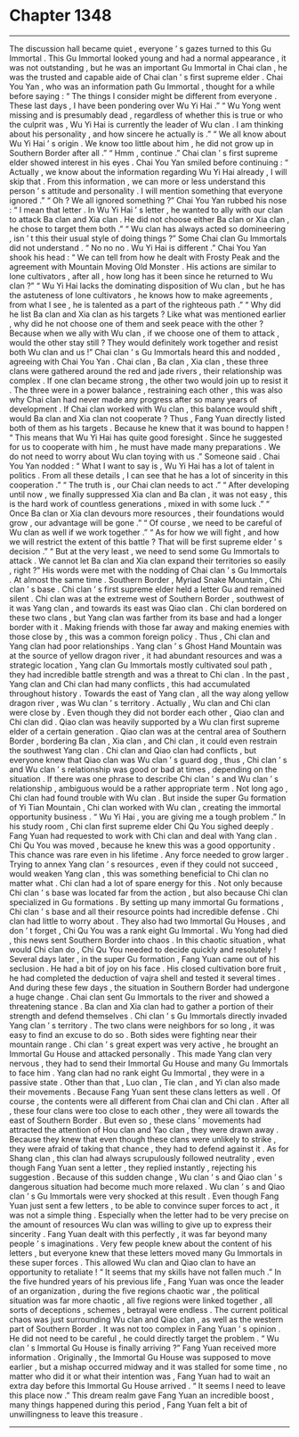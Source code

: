 
# Chapter 1348


---

The discussion hall became quiet , everyone ’ s gazes turned to this Gu Immortal .
This Gu Immortal looked young and had a normal appearance , it was not outstanding , but he was an important Gu Immortal in Chai clan , he was the trusted and capable aide of Chai clan ’ s first supreme elder .
Chai You Yan , who was an information path Gu Immortal , thought for a while before saying : “ The things I consider might be different from everyone . These last days , I have been pondering over Wu Yi Hai .”
“ Wu Yong went missing and is presumably dead , regardless of whether this is true or who the culprit was , Wu Yi Hai is currently the leader of Wu clan . I am thinking about his personality , and how sincere he actually is .”
“ We all know about Wu Yi Hai ’ s origin . We know too little about him , he did not grow up in Southern Border after all .”
“ Hmm , continue .” Chai clan ’ s first supreme elder showed interest in his eyes .
Chai You Yan smiled before continuing : “ Actually , we know about the information regarding Wu Yi Hai already , I will skip that . From this information , we can more or less understand this person ’ s attitude and personality . I will mention something that everyone ignored .”
“ Oh ? We all ignored something ?”
Chai You Yan rubbed his nose : “ I mean that letter . In Wu Yi Hai ’ s letter , he wanted to ally with our clan to attack Ba clan and Xia clan . He did not choose either Ba clan or Xia clan , he chose to target them both .”
“ Wu clan has always acted so domineering , isn ’ t this their usual style of doing things ?” Some Chai clan Gu Immortals did not understand .
“ No no no . Wu Yi Hai is different .” Chai You Yan shook his head : “ We can tell from how he dealt with Frosty Peak and the agreement with Mountain Moving Old Monster . His actions are similar to lone cultivators , after all , how long has it been since he returned to Wu clan ?”
“ Wu Yi Hai lacks the dominating disposition of Wu clan , but he has the astuteness of lone cultivators , he knows how to make agreements , from what I see , he is talented as a part of the righteous path .”
“ Why did he list Ba clan and Xia clan as his targets ? Like what was mentioned earlier , why did he not choose one of them and seek peace with the other ? Because when we ally with Wu clan , if we choose one of them to attack , would the other stay still ? They would definitely work together and resist both Wu clan and us !”
Chai clan ’ s Gu Immortals heard this and nodded , agreeing with Chai You Yan .
Chai clan , Ba clan , Xia clan , these three clans were gathered around the red and jade rivers , their relationship was complex . If one clan became strong , the other two would join up to resist it .
The three were in a power balance , restraining each other , this was also why Chai clan had never made any progress after so many years of development .
If Chai clan worked with Wu clan , this balance would shift , would Ba clan and Xia clan not cooperate ?
Thus , Fang Yuan directly listed both of them as his targets . Because he knew that it was bound to happen !
“ This means that Wu Yi Hai has quite good foresight . Since he suggested for us to cooperate with him , he must have made many preparations . We do not need to worry about Wu clan toying with us .” Someone said .
Chai You Yan nodded : “ What I want to say is , Wu Yi Hai has a lot of talent in politics . From all these details , I can see that he has a lot of sincerity in this cooperation .”
“ The truth is , our Chai clan needs to act .”
“ After developing until now , we finally suppressed Xia clan and Ba clan , it was not easy , this is the hard work of countless generations , mixed in with some luck .”
“ Once Ba clan or Xia clan devours more resources , their foundations would grow , our advantage will be gone .”
“ Of course , we need to be careful of Wu clan as well if we work together .”
“ As for how we will fight , and how we will restrict the extent of this battle ? That will be first supreme elder ’ s decision .”
“ But at the very least , we need to send some Gu Immortals to attack . We cannot let Ba clan and Xia clan expand their territories so easily , right ?”
His words were met with the nodding of Chai clan ’ s Gu Immortals .
At almost the same time .
Southern Border , Myriad Snake Mountain , Chi clan ’ s base .
Chi clan ’ s first supreme elder held a letter Gu and remained silent .
Chi clan was at the extreme west of Southern Border , southwest of it was Yang clan , and towards its east was Qiao clan .
Chi clan bordered on these two clans , but Yang clan was farther from its base and had a longer border with it .
Making friends with those far away and making enemies with those close by , this was a common foreign policy .
Thus , Chi clan and Yang clan had poor relationships . Yang clan ’ s Ghost Hand Mountain was at the source of yellow dragon river , it had abundant resources and was a strategic location , Yang clan Gu Immortals mostly cultivated soul path , they had incredible battle strength and was a threat to Chi clan .
In the past , Yang clan and Chi clan had many conflicts , this had accumulated throughout history .
Towards the east of Yang clan , all the way along yellow dragon river , was Wu clan ’ s territory .
Actually , Wu clan and Chi clan were close by . Even though they did not border each other , Qiao clan and Chi clan did .
Qiao clan was heavily supported by a Wu clan first supreme elder of a certain generation . Qiao clan was at the central area of Southern Border , bordering Ba clan , Xia clan , and Chi clan , it could even restrain the southwest Yang clan .
Chi clan and Qiao clan had conflicts , but everyone knew that Qiao clan was Wu clan ’ s guard dog , thus , Chi clan ’ s and Wu clan ’ s relationship was good or bad at times , depending on the situation .
If there was one phrase to describe Chi clan ’ s and Wu clan ’ s relationship , ambiguous would be a rather appropriate term .
Not long ago , Chi clan had found trouble with Wu clan . But inside the super Gu formation of Yi Tian Mountain , Chi clan worked with Wu clan , creating the immortal opportunity business .
“ Wu Yi Hai , you are giving me a tough problem .” In his study room , Chi clan first supreme elder Chi Qu You sighed deeply .
Fang Yuan had requested to work with Chi clan and deal with Yang clan .
Chi Qu You was moved , because he knew this was a good opportunity . This chance was rare even in his lifetime .
Any force needed to grow larger . Trying to annex Yang clan ’ s resources , even if they could not succeed , would weaken Yang clan , this was something beneficial to Chi clan no matter what .
Chi clan had a lot of spare energy for this .
Not only because Chi clan ’ s base was located far from the action , but also because Chi clan specialized in Gu formations . By setting up many immortal Gu formations , Chi clan ’ s base and all their resource points had incredible defense .
Chi clan had little to worry about . They also had two Immortal Gu Houses , and don ’ t forget , Chi Qu You was a rank eight Gu Immortal .
Wu Yong had died , this news sent Southern Border into chaos .
In this chaotic situation , what would Chi clan do , Chi Qu You needed to decide quickly and resolutely !
Several days later , in the super Gu formation , Fang Yuan came out of his seclusion .
He had a bit of joy on his face .
His closed cultivation bore fruit , he had completed the deduction of vajra shell and tested it several times .
And during these few days , the situation in Southern Border had undergone a huge change .
Chai clan sent Gu Immortals to the river and showed a threatening stance . Ba clan and Xia clan had to gather a portion of their strength and defend themselves .
Chi clan ’ s Gu Immortals directly invaded Yang clan ’ s territory . The two clans were neighbors for so long , it was easy to find an excuse to do so .
Both sides were fighting near their mountain range .
Chi clan ’ s great expert was very active , he brought an Immortal Gu House and attacked personally . This made Yang clan very nervous , they had to send their Immortal Gu House and many Gu Immortals to face him . Yang clan had no rank eight Gu Immortal , they were in a passive state .
Other than that , Luo clan , Tie clan , and Yi clan also made their movements .
Because Fang Yuan sent these clans letters as well . Of course , the contents were all different from Chai clan and Chi clan .
After all , these four clans were too close to each other , they were all towards the east of Southern Border .
But even so , these clans ’ movements had attracted the attention of Hou clan and Yao clan , they were drawn away . Because they knew that even though these clans were unlikely to strike , they were afraid of taking that chance , they had to defend against it .
As for Shang clan , this clan had always scrupulously followed neutrality , even though Fang Yuan sent a letter , they replied instantly , rejecting his suggestion .
Because of this sudden change , Wu clan ’ s and Qiao clan ’ s dangerous situation had become much more relaxed .
Wu clan ’ s and Qiao clan ’ s Gu Immortals were very shocked at this result .
Even though Fang Yuan just sent a few letters , to be able to convince super forces to act , it was not a simple thing . Especially when the letter had to be very precise on the amount of resources Wu clan was willing to give up to express their sincerity .
Fang Yuan dealt with this perfectly , it was far beyond many people ’ s imaginations .
Very few people knew about the content of his letters , but everyone knew that these letters moved many Gu Immortals in these super forces . This allowed Wu clan and Qiao clan to have an opportunity to retaliate !
“ It seems that my skills have not fallen much .” In the five hundred years of his previous life , Fang Yuan was once the leader of an organization , during the five regions chaotic war , the political situation was far more chaotic , all five regions were linked together , all sorts of deceptions , schemes , betrayal were endless .
The current political chaos was just surrounding Wu clan and Qiao clan , as well as the western part of Southern Border .
It was not too complex in Fang Yuan ’ s opinion .
He did not need to be careful , he could directly target the problem .
“ Wu clan ’ s Immortal Gu House is finally arriving ?” Fang Yuan received more information .
Originally , the Immortal Gu House was supposed to move earlier , but a mishap occurred midway and it was stalled for some time , no matter who did it or what their intention was , Fang Yuan had to wait an extra day before this Immortal Gu House arrived .
“ It seems I need to leave this place now .” This dream realm gave Fang Yuan an incredible boost , many things happened during this period , Fang Yuan felt a bit of unwillingness to leave this treasure .

---

